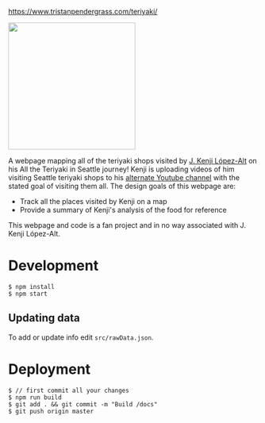 https://www.tristanpendergrass.com/teriyaki/

<img width="256px" src="https://github.com/tristanpendergrass/teriyaki/assets/4894672/741b018e-6aa9-41d4-9b30-b1e7fd56c293" />


A webpage mapping all of the teriyaki shops visited by [J. Kenji López-Alt](https://www.kenjilopezalt.com/) on his All the Teriyaki in Seattle journey! Kenji is uploading videos of him visiting Seattle teriyaki shops to his [alternate Youtube channel](https://www.youtube.com/@JKenjiLopezMain) with the stated goal of visiting them all. The design goals of this webpage are:
* Track all the places visited by Kenji on a map
* Provide a summary of Kenji's analysis of the food for reference

This webpage and code is a fan project and in no way associated with J. Kenji López-Alt.

# Development

```
$ npm install
$ npm start
```

## Updating data
To add or update info edit `src/rawData.json`.

# Deployment

```
$ // first commit all your changes
$ npm run build
$ git add . && git commit -m "Build /docs"
$ git push origin master
```
